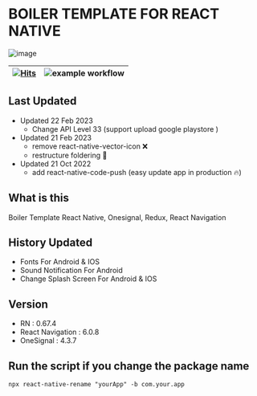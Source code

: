 # BOILER TEMPLATE FOR REACT NATIVE

![image](https://user-images.githubusercontent.com/49223890/160132104-d0de5217-40a8-406d-b9a9-cd1232224f71.png)

| [![Hits](https://hits.seeyoufarm.com/api/count/incr/badge.svg?url=https%3A%2F%2Fgithub.com%2Fsalimsea%2Frnosrdxclean&count_bg=%2379C83D&title_bg=%234D4D4D&icon=react.svg&icon_color=%23FFFFFF&title=hits&edge_flat=false)](https://hits.seeyoufarm.com) | ![example workflow](https://github.com/salimsea/rnosrdxclean/actions/workflows/codeQuality.yml/badge.svg) |
| -------------------------------------------------------------------------------------------------------------------------------------------------------------------------------------------------------------------------------------------------------- | --------------------------------------------------------------------------------------------------------- |

## Last Updated

- Updated 22 Feb 2023
  - Change API Level 33 (support upload google playstore )
- Updated 21 Feb 2023
  - remove react-native-vector-icon ❌
  - restructure foldering 📁
- Updated 21 Oct 2022
  - add react-native-code-push (easy update app in production 🔥)

## What is this

Boiler Template React Native, Onesignal, Redux, React Navigation

## History Updated

- Fonts For Android & IOS
- Sound Notification For Android
- Change Splash Screen For Android & IOS

## Version

- RN : 0.67.4
- React Navigation : 6.0.8
- OneSignal : 4.3.7

## Run the script if you change the package name

```
npx react-native-rename "yourApp" -b com.your.app
```
